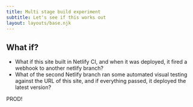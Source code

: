 ```yaml
---
title: Multi stage build experiment
subtitle: Let's see if this works out
layout: layouts/base.njk
---
```



## What if?

- What if this site built in Netlify CI, and when it was deployed, it fired a webhook to another netlify branch?
- What of the second Netlify branch ran some automated visual testing against the URL of this site, and if everything passed, it deployed the latest version?

PROD!

